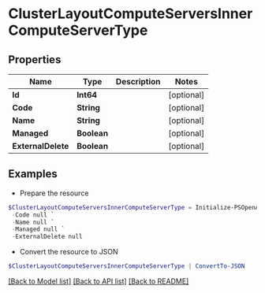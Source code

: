 # ClusterLayoutComputeServersInnerComputeServerType
## Properties

Name | Type | Description | Notes
------------ | ------------- | ------------- | -------------
**Id** | **Int64** |  | [optional] 
**Code** | **String** |  | [optional] 
**Name** | **String** |  | [optional] 
**Managed** | **Boolean** |  | [optional] 
**ExternalDelete** | **Boolean** |  | [optional] 

## Examples

- Prepare the resource
```powershell
$ClusterLayoutComputeServersInnerComputeServerType = Initialize-PSOpenAPIToolsClusterLayoutComputeServersInnerComputeServerType  -Id null `
 -Code null `
 -Name null `
 -Managed null `
 -ExternalDelete null
```

- Convert the resource to JSON
```powershell
$ClusterLayoutComputeServersInnerComputeServerType | ConvertTo-JSON
```

[[Back to Model list]](../README.md#documentation-for-models) [[Back to API list]](../README.md#documentation-for-api-endpoints) [[Back to README]](../README.md)

